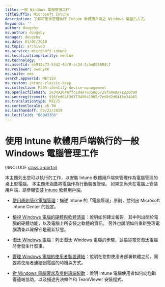 ```yaml
---
title: 一般 Windows 電腦管理工作
titleSuffix: Microsoft Intune
description: 了解可用來管理執行 Intune 軟體用戶端之 Windows 電腦的方式。
keywords: ''
author: dougeby
ms.author: dougeby
manager: dougeby
ms.date: 01/01/2018
ms.topic: archived
ms.service: microsoft-intune
ms.localizationpriority: medium
ms.technology: ''
ms.assetid: eb912c73-54d2-4d78-ac34-3cbe825804c7
ms.reviewer: owenyen
ms.suite: ems
search.appverid: MET150
ms.custom: intune-classic-keep
ms.collection: M365-identity-device-management
ms.openlocfilehash: 59349364effc1d4a793586673afa0e0a71220d9d
ms.sourcegitcommit: 916fed64f3d173498a2905c7ed8d2d6416e34061
ms.translationtype: MTE75
ms.contentlocale: zh-TW
ms.lasthandoff: 05/23/2019
ms.locfileid: "66043308"
---
```

# <a name="common-windows-pc-management-tasks-with-the-intune-software-client"></a>使用 Intune 軟體用戶端執行的一般 Windows 電腦管理工作

[!INCLUDE [classic-portal](includes/classic-portal.md)]

本主題列出您可以執行的工作，以安裝 Intune 軟體用戶端來管理作為電腦管理的桌上型電腦。 本主題未涵蓋將電腦作為行動裝置管理。 如果您尚未在電腦上安裝用戶端，請參閱[安裝 Intune 軟體用戶端](install-the-windows-pc-client-with-microsoft-intune.md)。


- [使用原則簡化電腦管理](use-policies-to-simplify-windows-pc-management.md)：描述 Intune 的「電腦管理」原則，並列出 Microsoft Intune Center 的設定。

- [檢視 Windows 電腦的硬體與軟體清查](view-hardware-and-software-inventory-for-windows-pcs-in-microsoft-intune.md)：說明如何建立報告，其中列出關於電腦的硬體功能，以及電腦上所安裝之軟體的資訊。 另外也說明如何重新整理電腦清查以確保它是最新狀態。

- [淘汰 Windows 電腦](retire-a-windows-pc-with-microsoft-intune.md)：列出淘汰 Windows 電腦的步驟，並描述當您淘汰電腦時會發生什麼事。

- [管理 Windows 電腦的使用者裝置連結](manage-user-device-linking-for-windows-pcs-with-microsoft-intune.md)：說明在您對使用者部署軟體之前，需要將使用者連結到電腦的時機與方式。

- [對 Windows 電腦要求及提供遠端協助](request-and-provide-remote-assistance-for-windows-pcs-in-microsoft-intune.md)：說明 Intune 電腦使用者如何向您取得遠端協助，以及描述先決條件和 TeamViewer 安裝程式。


